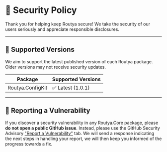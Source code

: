# 🔐 Security Policy

Thank you for helping keep Routya secure! We take the security of our users seriously and appreciate responsible disclosures.

---

## 📅 Supported Versions

We aim to support the latest published version of each Routya package. Older versions may not receive security updates.

| Package            | Supported Versions |
|--------------------|--------------------|
| Routya.ConfigKit   | ✅ Latest (1.0.1) |

---

## 📣 Reporting a Vulnerability

If you discover a security vulnerability in any Routya.Core package, please **do not open a public GitHub issue**. Instead, please use the GitHub Security Advisory ["Report a Vulnerability"](https://github.com/HBartosch/Routya/security/advisories/new) tab.
We will send a response indicating the next steps in handling your report, we will then keep you informed of the progress towards a fix.
